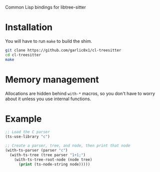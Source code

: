 Common Lisp bindings for libtree-sitter

# Installation

You will have to run `make` to build the shim.

```bash
git clone https://github.com/garlic0x1/cl-treesitter
cd cl-treesitter
make
```

# Memory management

Allocations are hidden behind `with-*` macros, so you don't have to worry about it unless you use internal functions.

# Example

```lisp
;; Load the C parser
(ts-use-library "c")

;; Create a parser, tree, and node, then print that node
(with-ts-parser (parser "c")
  (with-ts-tree (tree parser "1+1;")
    (with-ts-tree-root-node (node tree)
      (print (ts-node-string node)))))
```
